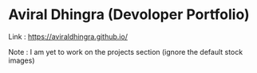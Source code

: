 # Aviral Dhingra (Devoloper Portfolio)
Link : https://aviraldhingra.github.io/

Note : I am yet to work on the projects section (ignore the default stock images)
